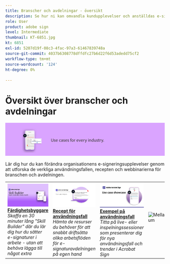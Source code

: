 ```yaml
---
title: Branscher och avdelningar - översikt
description: Se hur ni kan omvandla kundupplevelser och anställdas e-signeringsupplevelser med hjälp av de verkliga användningsfallen, recepten och webbinarierna från branschen och avdelningen
role: User
product: adobe sign
level: Intermediate
thumbnail: KT-6851.jpg
kt: 6851
exl-id: 5207d19f-08c3-4fac-97a3-61467839748a
source-git-commit: 4037b6308778dffdfc27b6d22f6d53adedd75cf2
workflow-type: tm+mt
source-wordcount: '124'
ht-degree: 0%

---
```


# Översikt över branscher och avdelningar

![Acrobat Sign-branschbild](../assets/Hero-Industry.png)

Lär dig hur du kan förändra organisationens e-signeringsupplevelser genom att utforska de verkliga användningsfallen, recepten och webbinarierna för branschen och avdelningen.

<table style="table-layout:fixed">
<tr>
  <td>
    <a href="innovation-series.md">
      <img alt="Färdighetsbyggare" src="../assets/SB_1280.jpg" />
    </a>
    <div>
    <a href="innovation-series.md"><strong>Färdighetsbyggare</strong></a>
    </div>
    <em>Skaffa en 30 minuter lång "Skill Builder" där du lär dig hur du sätter e-signaturer i arbete - utan att behöva lägga till något extra</em>
    <br>
  </td>
  <td>
    <a href="recipes.md">
      <img alt="Recept för användningsfall" src="../assets/Expand_RecipeR.png" />
    </a>
    <div>
    <a href="recipes.md"><strong>Recept för användningsfall</strong></a>
    </div>
    <em>Hämta de resurser du behöver för att snabbt driftsätta olika arbetsflöden för e-signaturavdelningen på egen hand</em>
    <br>
  </td>
  <td>
    <a href="use-case-showcase.md">
      <img alt="Exempel på användningsfall" src="../assets/UseCaseShowcaseR.png" />
    </a>
    <div>
    <a href="use-case-showcase.md"><strong>Exempel på användningsfall</strong></a>
    </div>
    <em>Titta på live- eller inspelningssessioner som presenterar dig för nya användningsfall och trender i Acrobat Sign</em>
    <br>
  </td>
  <td>
    <img alt="Mellanrum" src="../assets/Whitespacer.png" />
    <div>
    <br>
  </td>
</tr>
</table>
